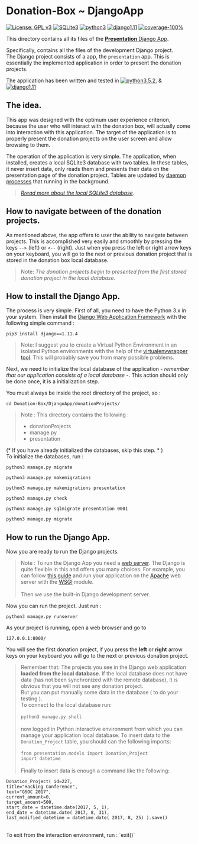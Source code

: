 # Donation-Box ~ DjangoApp
[![License: GPL v3](https://img.shields.io/badge/License-GPL%20v3-blue.svg)](https://www.gnu.org/licenses/gpl-3.0)
[![SQLite3](https://img.shields.io/badge/Database-SQLite3-brightgreen.svg)](https://www.sqlite.org/)
[![python3](https://img.shields.io/badge/Python-3.x-blue.svg)](https://www.python.org/downloads/)
[![django1.11](https://img.shields.io/badge/Django-1.11.4-green.svg)](https://docs.djangoproject.com/en/1.11/releases/1.11.4/)
[![coverage-100%](https://img.shields.io/badge/coverage-100%25-brightgreen.svg)](https://github.com/eellak/gsoc17-donationbox/tree/master/Donation-Box/DjangoApp)

This directory contains all its files of the [**Presentation** Django App](https://github.com/eellak/gsoc17-donationbox/tree/master/Donation-Box/DjangoApp/donationProjects/presentation).

Specifically, contains all the files of the development Django project.<br>
The Django project consists of a app, the `presentation` app. This is essentially the implemented application in order to present the donation projects.

The application has been written and tested in [![python3.5.2.](https://img.shields.io/badge/Python-3.5.2-blue.svg)](https://www.python.org/download/releases/3.5.2/) & [![django1.11](https://img.shields.io/badge/Django-1.11.4-green.svg)](https://docs.djangoproject.com/en/1.11/releases/1.11.4/)


## The idea.
This app was designed with the optimum user experience criterion, because the user who will interact with the donation box, will actually come into interaction with this application. The target of the application is to properly present the donation projects on the user screen and allow browsing to them.

The operation of the application is very simple. The application, when installed, creates a local SQLite3 database with two tables. In these tables, it never insert data, only reads them and presents their data on the presentation page of the donation project. Tables are updated by [daemon processes](https://github.com/eellak/gsoc17-donationbox/tree/master/Donation-Box/APIs%20daemons%20for%20Synchronization) that running in the background.

> *[Rread more about the local SQLite3 database](https://github.com/eellak/gsoc17-donationbox/tree/master/Donation-Box#sqlite-database-).*

## How to navigate between of the donation projects.
As mentioned above, the app offers to user the ability to navigate between projects.
This is accomplished very easily and smoothly by pressing the keys `-->` (left) or `<--` (right). Just when you press the left or right arrow keys on your keyboard, you will go to the next or previous donation project that is stored in the donation box local database.

> Note: *The donation projects begin to presented from the first stored donation project in the local database*.


## How to install the Django App.
The process is very simple. First of all, you need to have the Python 3.x in your system. Then install the [Django Web Application Framework](https://www.djangoproject.com/) with the following simple command :

`pip3 install django==1.11.4`

> Note: I suggest you to create a Virtual Python Environment in an isolated Python environments with the help of the [virtualenvwrapper tool](https://virtualenvwrapper.readthedocs.io/en/latest/). This will probably save you from many possible problems.

Next, we need to initialize the local database of the application - *remember that our application consists of a local database* -. This action should only be done once, it is a initialization step.

You must always be inside the root directory of the project, so :

`cd Donation-Box/DjangoApp/donationProjects/`

> Note : This directory contains the following :
> * donationProjects
> * manage.py
> * presentation

(* If you have already initialized the databases, skip this step. * ) <br>
To initialize the databases, run :

`python3 manage.py migrate`

`python3 manage.py makemigrations`

`python3 manage.py makemigrations presentation`

`python3 manage.py check`

`python3 manage.py sqlmigrate presentation 0001`

`python3 manage.py migrate`


## How to run the Django App.
Now you are ready to run the Django projects.

> Note : To run the Django App you need a [web server](https://en.wikipedia.org/wiki/Web_server). The Django is  quite flexible in this and offers you many choices. For example, you can follow [this guide](https://docs.djangoproject.com/en/1.11/howto/deployment/wsgi/modwsgi/) and run your application on the [Apache](https://httpd.apache.org/) web server with the [WSGI](https://modwsgi.readthedocs.io/en/develop/) module.<br> <br>
Then we use the built-in Django development server.





Now you can run the project.
Just run :

`python3 manage.py runserver`

As your project is running, open a web browser and go to

`127.0.0.1:8000/`


You will see the first donation project, if you press the **left** or **right** arrow keys on your keyboard you will go to the next or previous donation project.

> Remember that: The projects you see in the Django web application **loaded from the local database**. If the local database does not have data (has not been synchronized with the remote database), it is obvious that you will not see any donation project.
<br>But you can put manually some data in the database ( to do your testing ).<br> To connect to the local database run: <br> <br>
`python3 manage.py shell`<br> <br>
now logged in Python interactive environment from which you can manage your application local database. To insert data to the `Donation_Project` table,  you should can the following imports: <br> <br>
`from presentation.models import Donation_Project`<br>
`import datetime` <br> <br>
Finally to insert data is enough a command like the following: <br>
```
Donation_Project( id=227,
title="Hacking Conference",
text="GSOC 2017",
current_amount=0,
target_amount=500,
start_date = datetime.date(2017, 5, 1),
end_date = datetime.date( 2017, 8, 31),
last_modified_datetime = datetime.date( 2017, 8, 25) ).save()
```
<br>
To exit from the interaction environment, run :
`exit()`
